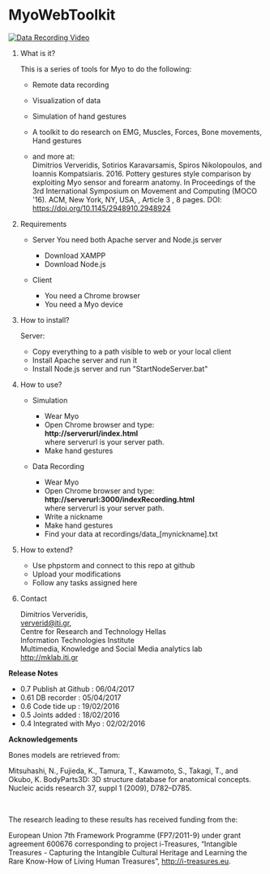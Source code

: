 <h1>MyoWebToolkit</h1>

[![Data Recording Video](https://img.youtube.com/vi/l4TJm5KGKdI/hqdefault.jpg)](https://www.youtube.com/watch?v=l4TJm5KGKdI)


1. What is it?
 
    This is a series of tools for Myo to do the following: 
    
    - Remote data recording
    - Visualization of data 
    - Simulation of hand gestures
    - A toolkit to do research on EMG, Muscles, Forces, Bone movements, Hand gestures
    
    - and more at: <br />
        Dimitrios Ververidis, Sotirios Karavarsamis, Spiros Nikolopoulos, and Ioannis Kompatsiaris. 2016. Pottery gestures style comparison by exploiting Myo sensor and forearm anatomy. In Proceedings of the 3rd International Symposium on Movement and Computing (MOCO '16). ACM, New York, NY, USA, , Article 3 , 8 pages. DOI: https://doi.org/10.1145/2948910.2948924
    
    
    
    
    
    
    
2. Requirements

    - Server
         You need both Apache server and Node.js server
         - Download XAMPP
         - Download Node.js

    - Client
         - You need a Chrome browser
         - You need a Myo device


2. How to install?

    Server:
    - Copy everything to a path visible to web or your local client
    - Install Apache server and run it
    - Install Node.js server and run "StartNodeServer.bat"

     

    
3. How to use?

    - Simulation
        - Wear Myo 
        - Open Chrome browser and type: <br />
          <b>http://serverurl/index.html</b> <br />
          where serverurl is your server path.
        - Make hand gestures
            
    - Data Recording
        - Wear Myo
        - Open Chrome browser and type:<br />
          <b>http://serverurl:3000/indexRecording.html</b> <br />
         where serverurl is your server path.
        - Write a nickname <br /> 
        - Make hand gestures <br />
        - Find your data at recordings/data_[mynickname].txt

4. How to extend?
    
    - Use phpstorm and connect to this repo at github
    - Upload your modifications
    - Follow any tasks assigned here


5. Contact 

    Dimitrios Ververidis,<br />
    ververid@iti.gr, <br />
    Centre for Research and Technology Hellas <br />
    Information Technologies Institute <br />
    Multimedia, Knowledge and Social Media analytics lab <br />
    http://mklab.iti.gr


<b>Release Notes</b>  

* 0.7 Publish at Github : 06/04/2017 
* 0.61 DB recorder : 05/04/2017
* 0.6 Code tide up : 19/02/2016
* 0.5 Joints added : 18/02/2016
* 0.4 Integrated with Myo : 02/02/2016


<b>Acknowledgements</b>

Bones models are retrieved from: 

Mitsuhashi, N., Fujieda, K., Tamura, T.,
Kawamoto, S., Takagi, T., and Okubo, K.
BodyParts3D: 3D structure database for
anatomical concepts. Nucleic acids research 37,
suppl 1 (2009), D782–D785.

<br />

The research leading to these results has received funding
from the:
 
European Union 7th Framework Programme
(FP7/2011-9) under grant agreement 600676
corresponding to project i-Treasures, “Intangible Treasures
\- Capturing the Intangible Cultural Heritage and
Learning the Rare Know-How of Living Human Treasures”,
http://i-treasures.eu.

